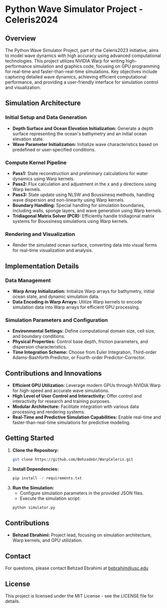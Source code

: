# Python Wave Simulator Project - Celeris2024

## Overview
The Python Wave Simulator Project, part of the Celeris2023 initiative, aims to model wave dynamics with high accuracy using advanced computational technologies. This project utilizes NVIDIA Warp for writing high-performance simulation and graphics code, focusing on GPU programming for real-time and faster-than-real-time simulations. Key objectives include capturing detailed wave dynamics, achieving efficient computational performance, and providing a user-friendly interface for simulation control and visualization.

## Simulation Architecture
### Initial Setup and Data Generation
- **Depth Surface and Ocean Elevation Initialization:** Generate a depth surface representing the ocean's bathymetry and an initial ocean elevation state.
- **Wave Parameter Initialization:** Initialize wave characteristics based on predefined or user-specified conditions.

### Compute Kernel Pipeline
- **Pass1:** State reconstruction and preliminary calculations for water dynamics using Warp kernels.
- **Pass2:** Flux calculation and adjustment in the x and y directions using Warp kernels.
- **Pass3:** State update using NLSW and Boussinesq methods, handling wave dispersion and non-linearity using Warp kernels.
- **Boundary Handling:** Special handling for simulation boundaries, including walls, sponge layers, and wave generation using Warp kernels.
- **Tridiagonal Matrix Solver (PCR):** Efficiently handle tridiagonal matrix systems for Boussinesq simulations using Warp kernels.

### Rendering and Visualization
- Render the simulated ocean surface, converting data into visual forms for real-time visualization and analysis.

## Implementation Details
### Data Management
- **Warp Array Initialization:** Initialize Warp arrays for bathymetry, initial ocean state, and dynamic simulation data.
- **Data Encoding in Warp Arrays:** Utilize Warp kernels to encode simulation data into Warp arrays for efficient GPU processing.

### Simulation Parameters and Configuration
- **Environmental Settings:** Define computational domain size, cell size, and boundary conditions.
- **Physical Properties:** Control base depth, friction parameters, and dispersion characteristics.
- **Time Integration Scheme:** Choose from Euler Integration, Third-order Adams-Bashforth Predictor, or Fourth-order Predictor-Corrector.

## Contributions and Innovations
- **Efficient GPU Utilization:** Leverage modern GPUs through NVIDIA Warp for high-speed and accurate wave simulations.
- **High Level of User Control and Interactivity:** Offer control and interactivity for research and training purposes.
- **Modular Architecture:** Facilitate integration with various data processing and rendering systems.
- **Real-Time and Predictive Simulation Capabilities:** Enable real-time and faster-than-real-time simulations for predictive modeling.

## Getting Started
1. **Clone the Repository:**
    ```sh
    git clone https://github.com/Behzadebr/WarpCeleris.git
    ```
2. **Install Dependencies:**
    ```sh
    pip install -r requirements.txt
    ```
3. **Run the Simulation:**
    - Configure simulation parameters in the provided JSON files.
    - Execute the simulation script:
    ```sh
    python simulator.py
    ```

## Contributions
- **Behzad Ebrahimi:** Project lead, focusing on simulation architecture, Warp kernels, and GPU utilization.

## Contact
For questions, please contact Behzad Ebrahimi at bebrahim@usc.edu

## License
This project is licensed under the MIT License - see the LICENSE file for details.
